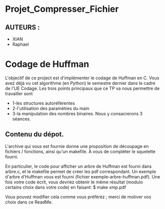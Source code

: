 # Projet_Compresser_Fichier

## AUTEURS :
- XIAN
- Raphael


# Codage de Huffman

L'objectif de ce project est d'implémenter le codage de Huffman en C. Vous avez déjà vu cet algorithme (en Python) le semestre dernier dans le cadre de l'UE Codage. Les trois points principaux que ce TP va nous permettre de travailler sont
- 1-les structures autoréférentes 
- 2-l'utilisation des paramètres du main
- 3-la manipulation des nombres binaires. Nous y consacrerons 3 séances.


## Contenu du dépot.

L'archive qui vous est fournie donne une proposition de découpage en fichiers / fonctions, ainsi qu'un makefile. À vous de compléter le squelette fourni.

En particulier, le code pour afficher un arbre de Huffman est fourni dans arbre.c, et le makefile permet de créer les pdf correspondant. Un exemple d'arbre d'Huffman vous est fourni (fichier exemple-arbre-huffman.pdf). Une fois votre code écrit, vous devriez obtenir le même résultat (modulo certains choix dans votre code) en faisant:
$ make xmp.pdf

Vous pouvez modifier cela comme vous préférez ; merci de motiver vos choix dans ce ReadMe.
